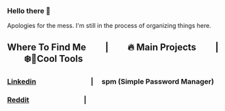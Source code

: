 ### Hello there 👋

Apologies for the mess. I'm still in the process of organizing things here.

## Where To Find Me &nbsp; &nbsp; &nbsp; &nbsp; | &nbsp; &nbsp; &nbsp; &nbsp; 🔥 Main Projects &nbsp; &nbsp; &nbsp; &nbsp; | &nbsp; &nbsp; &nbsp; &nbsp; ❄️🔨Cool Tools
    
### [Linkedin](linkedin.com/in/enzoisotton)  &nbsp; &nbsp; &nbsp; &nbsp; &nbsp; &nbsp; &nbsp; &nbsp; &nbsp; &nbsp; &nbsp; &nbsp; &nbsp; &nbsp; &nbsp; &nbsp; | &nbsp; &nbsp; spm (Simple Password Manager)
### [Reddit](reddit.com/u/isotton) &nbsp; &nbsp; &nbsp; &nbsp; &nbsp; &nbsp; &nbsp; &nbsp; &nbsp; &nbsp; &nbsp; &nbsp; &nbsp; &nbsp; &nbsp; &nbsp; |

